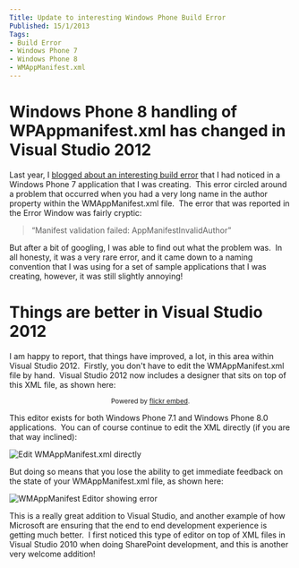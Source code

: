 ```yaml
---
Title: Update to interesting Windows Phone Build Error
Published: 15/1/2013
Tags:
- Build Error
- Windows Phone 7
- Windows Phone 8
- WMAppManifest.xml
---
```


# Windows Phone 8 handling of WPAppmanifest.xml has changed in Visual Studio 2012

Last year, I [blogged about an interesting build error](http://gep13.me/VoDIGy) that I had noticed in a Windows Phone 7 application that I was creating.  This error circled around a problem that occurred when you had a very long name in the author property within the WMAppManifest.xml file.  The error that was reported in the Error Window was fairly cryptic:

> “Manifest validation failed: AppManifestInvalidAuthor”

But after a bit of googling, I was able to find out what the problem was.  In all honesty, it was a very rare error, and it came down to a naming convention that I was using for a set of sample applications that I was creating, however, it was still slightly annoying!

# Things are better in Visual Studio 2012

I am happy to report, that things have improved, a lot, in this area within Visual Studio 2012.  Firstly, you don't have to edit the WMAppManifest.xml file by hand.  Visual Studio 2012 now includes a designer that sits on top of this XML file, as shown here:

<div id="flickrembed"></div><small style="display: block; text-align: center; margin: 0 auto;">Powered by <a href="https://flickrembed.com">flickr embed</a>.</small>

<script src="https://flickrembed.com/embed_v2.js.php?source=flickr&layout=responsive&input=72157676140964522&sort=0&by=album&theme=default&scale=fit&skin=default&id=5850544461b40"></script>

This editor exists for both Windows Phone 7.1 and Windows Phone 8.0 applications.  You can of course continue to edit the XML directly (if you are that way inclined):

![Edit WMAppManifest.xml directly](https://gep13wpstorage.blob.core.windows.net/gep13/2013/1/15/edit_WMAppManifest_File_Directly.png)

But doing so means that you lose the ability to get immediate feedback on the state of your WMAppManifest.xml file, as shown here:

![WMAppManifest Editor showing error](https://gep13wpstorage.blob.core.windows.net/gep13/2013/1/15/WMAppManifest_Editor_Error.png)

This is a really great addition to Visual Studio, and another example of how Microsoft are ensuring that the end to end development experience is getting much better.  I first noticed this type of editor on top of XML files in Visual Studio 2010 when doing SharePoint development, and this is another very welcome addition!
